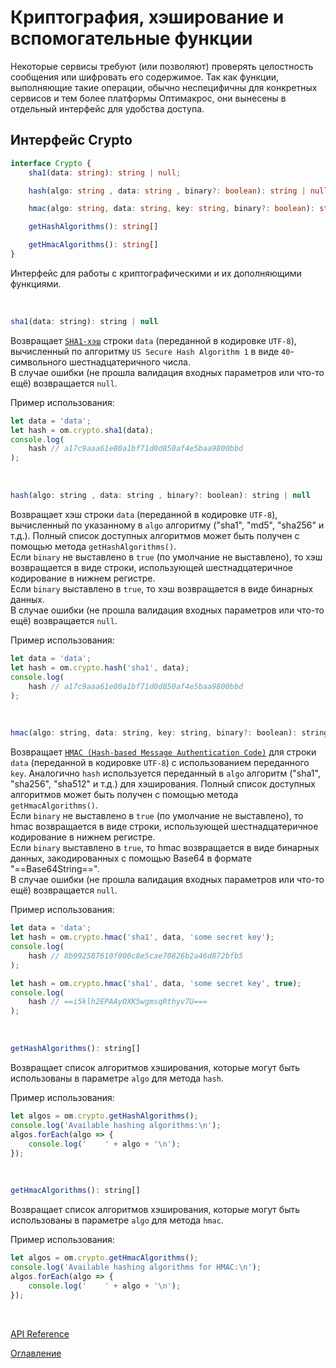 # Криптография, хэширование и вспомогательные функции

Некоторые сервисы требуют (или позволяют) проверять целостность сообщения или шифровать его содержимое. Так как функции, выполняющие такие операции, обычно неспецифичны для конкретных сервисов и тем более платформы Оптимакрос, они вынесены в отдельный интерфейс для удобства доступа.

## Интерфейс Crypto<a name="crypto"></a>
```ts
interface Crypto {
	sha1(data: string): string | null;

	hash(algo: string , data: string , binary?: boolean): string | null;

	hmac(algo: string, data: string, key: string, binary?: boolean): string | null;

	getHashAlgorithms(): string[]

	getHmacAlgorithms(): string[]
}
```
Интерфейс для работы с криптографическими и их дополняющими функциями.

&nbsp;

```js
sha1(data: string): string | null
```
Возвращает [`SHA1-хэш`](https://en.wikipedia.org/wiki/SHA-1) строки `data` (переданной в кодировке `UTF-8`), вычисленный по алгоритму `US Secure Hash Algorithm 1` в виде `40`-символьного шестнадцатеричного числа.<br>
В случае ошибки (не прошла валидация входных параметров или что-то ещё) возвращается `null`.

Пример использования:

```js
let data = 'data';
let hash = om.crypto.sha1(data);
console.log(
    hash // a17c9aaa61e80a1bf71d0d850af4e5baa9800bbd
);
```

&nbsp;

```js
hash(algo: string , data: string , binary?: boolean): string | null
```
Возвращает хэш строки `data` (переданной в кодировке `UTF-8`), вычисленный по указанному в `algo` алгоритму ("sha1", "md5", "sha256" и т.д.). Полный список доступных алгоритмов может быть получен с помощью метода `getHashAlgorithms()`.<br>
Если `binary` не выставлено в `true` (по умолчание не выставлено), то хэш возвращается в виде строки, использующей шестнадцатеричное кодирование в нижнем регистре.<br>
Если `binary` выставлено в `true`, то хэш возвращается в виде бинарных данных.<br>
В случае ошибки (не прошла валидация входных параметров или что-то ещё) возвращается `null`.

Пример использования:

```js
let data = 'data';
let hash = om.crypto.hash('sha1', data);
console.log(
    hash // a17c9aaa61e80a1bf71d0d850af4e5baa9800bbd
);
```

&nbsp;

```js
hmac(algo: string, data: string, key: string, binary?: boolean): string | null
```
Возвращает [`HMAC (Hash-based Message Authentication Code)`](https://ru.wikipedia.org/wiki/HMAC) для строки `data` (переданной в кодировке `UTF-8`) с использованием переданного `key`. Аналогично `hash` используется переданный в `algo` алгоритм ("sha1", "sha256", "sha512" и т.д.) для хэширования. Полный список доступных алгоритмов может быть получен с помощью метода `getHmacAlgorithms()`.<br>
Если `binary` не выставлено в `true` (по умолчание не выставлено), то hmac возвращается в виде строки, использующей шестнадцатеричное кодирование в нижнем регистре.<br>
Если `binary` выставлено в `true`, то hmac возвращается в виде бинарных данных, закодированных с помощью Base64 в формате "==Base64String==".<br>
В случае ошибки (не прошла валидация входных параметров или что-то ещё) возвращается `null`.

Пример использования:

```js
let data = 'data';
let hash = om.crypto.hmac('sha1', data, 'some secret key');
console.log(
    hash // 8b992587610f000c8e5cae70826b2a46d872bfb5
);

let hash = om.crypto.hmac('sha1', data, 'some secret key', true);
console.log(
    hash // ==i5klh2EPAAyOXK5wgmsqRthyv7U===
);

```

&nbsp;

```js
getHashAlgorithms(): string[]
```
Возвращает список алгоритмов хэширования, которые могут быть использованы в параметре `algo` для метода `hash`.

Пример использования:

```js
let algos = om.crypto.getHashAlgorithms();
console.log('Available hashing algorithms:\n');
algos.forEach(algo => {
    console.log('    ' + algo + '\n');
});

```

&nbsp;

```js
getHmacAlgorithms(): string[]
```
Возвращает список алгоритмов хэширования, которые могут быть использованы в параметре `algo` для метода `hmac`.

Пример использования:

```js
let algos = om.crypto.getHmacAlgorithms();
console.log('Available hashing algorithms for HMAC:\n');
algos.forEach(algo => {
    console.log('    ' + algo + '\n');
});

```

&nbsp;

[API Reference](./API.md)

[Оглавление](../README.md)
